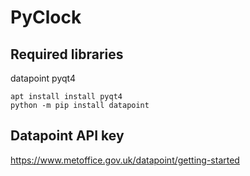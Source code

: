 # PyClock

## Required libraries

datapoint
pyqt4

```
apt install install pyqt4
python -m pip install datapoint
```

## Datapoint API key
https://www.metoffice.gov.uk/datapoint/getting-started
